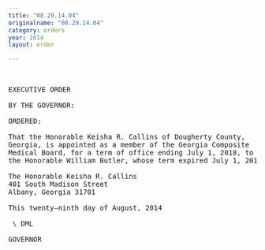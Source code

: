 ```yaml
---
title: "08.29.14.04"
originalname: "08.29.14.04"
category: orders
year: 2014
layout: order

---
```

<pre>
 

EXECUTIVE ORDER

BY THE GOVERNOR:

ORDERED:

That the Honorable Keisha R. Callins of Dougherty County,
Georgia, is appointed as a member of the Georgia Composite
Medical Board, for a term of office ending July 1, 2018, to succeed
the Honorable William Butler, whose term expired July 1, 2014.

The Honorable Keisha R. Callins
401 South Madison Street
Albany, Georgia 31701

This twenty—ninth day of August, 2014

 \ DML

GOVERNOR

</pre>
